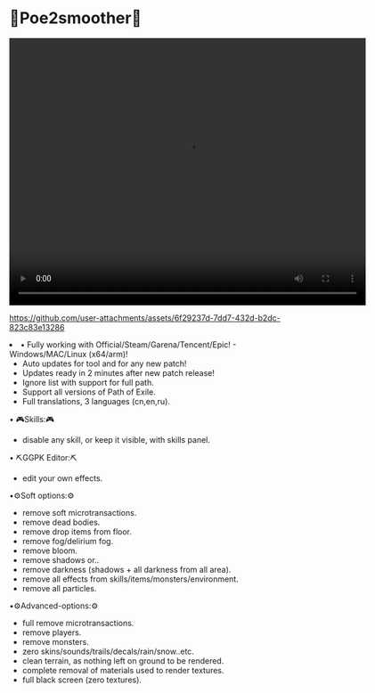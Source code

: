 # :pushpin:Poe2smoother:pushpin:
<video width="640" height="480" controls>
  <source src="[video.mp4](https://github.com/user-attachments/assets/6f29237d-7dd7-432d-b2dc-823c83e13286)" type="video/mp4">
</video>


https://github.com/user-attachments/assets/6f29237d-7dd7-432d-b2dc-823c83e13286



<li>• Fully working with Official/Steam/Garena/Tencent/Epic! - Windows/MAC/Linux (x64/arm)!

- Auto updates for tool and for any new patch!
- Updates ready in 2 minutes after new patch release!
- Ignore list with support for full path.
- Support all versions of Path of Exile.
- Full translations, 3 languages (cn,en,ru).

• :video_game:Skills::video_game:
- disable any skill, or keep it visible, with skills panel.

• :pick:GGPK Editor::pick:
- edit your own effects.

•:gear:Soft options::gear:
- remove soft microtransactions.
- remove dead bodies.
- remove drop items from floor.
- remove fog/delirium fog.
- remove bloom.
- remove shadows or..
- remove darkness (shadows + all darkness from all area).
- remove all effects from skills/items/monsters/environment.
- remove all particles.

•:gear:Advanced-options::gear:
- full remove microtransactions.
- remove players.
- remove monsters.
- zero skins/sounds/trails/decals/rain/snow..etc.
- clean terrain, as nothing left on ground to be rendered.
- complete removal of materials used to render textures.
- full black screen (zero textures).</li>
